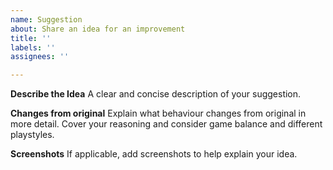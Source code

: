 ```yaml
---
name: Suggestion
about: Share an idea for an improvement
title: ''
labels: ''
assignees: ''

---
```


**Describe the Idea**
A clear and concise description of your suggestion.

**Changes from original**
Explain what behaviour changes from original in more detail.
Cover your reasoning and consider game balance and different playstyles.

**Screenshots**
If applicable, add screenshots to help explain your idea.
